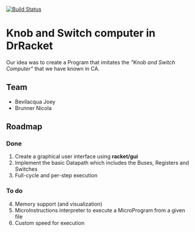 [![Build Status](https://api.travis-ci.com/bvlj/usi_pf1_knob_switch_racket.svg?token=psUxqUkPBazzQ1tkUr1z&branch=staging)](https://travis-ci.org/bvlj/usi_pf1_knob_switch_racket)

# Knob and Switch computer in DrRacket

Our idea was to create a Program that imitates the _"Knob and Switch Computer"_ that we have known in CA.

## Team

* Bevilacqua Joey
* Brunner Nicola


## Roadmap

### Done

1. Create a graphical user interface using **racket/gui**
2. Implement the basic Datapath which includes the Buses, Registers and Switches
3. Full-cycle and per-step execution

### To do

4. Memory support (and visualization)
5. MicroInstructions interpreter to execute a MicroProgram from a given file
6. Custom speed for execution
